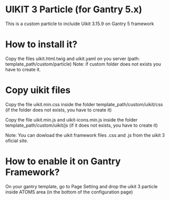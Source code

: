 # UIKIT 3 Particle (for Gantry 5.x)
This is a custom particle to incluide Uikit 3.15.9 on Gantry 5 framework


# How to install it?
Copy the files uikit.html.twig and uikit.yaml on you server (path: template_path/custom/particle)
Note: if custom folder does not exists you have to create it.

# Copy uikit files
Copy the file  uikit.min.css inside the folder template_path/custom/uikit/css (if the folder does not exists, you have to create it)

Copy the file  uikit.min.js and uikit-icons.min.js inside the folder template_path/custom/uikit/js (if it does not exists, you have to create it)

Note: You can dowload the uikit framework files .css and .js from the uikit 3 oficial site.

# How to enable it on Gantry Framework?
On your gantry template, go to Page Setting and drop the uikit 3 particle inside ATOMS area (in the bottom of the configuration page)